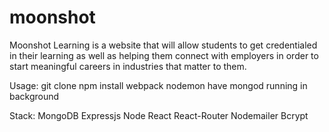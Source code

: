 # moonshot
Moonshot Learning is a website that will allow students to get credentialed in their learning as well as helping them connect with employers in order to start meaningful careers in industries that matter to them.

Usage:
git clone
npm install
webpack
nodemon
have mongod running in background

Stack:
  MongoDB
  Expressjs
  Node
  React
  React-Router
  Nodemailer
  Bcrypt
